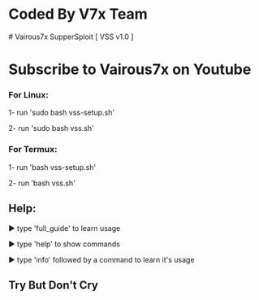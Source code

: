 <h1>Coded By V7x Team</h1>
# Vairous7x SupperSploit [ VSS v1.0 ]
<h1> Subscribe to Vairous7x on Youtube </h1>
 
<h3> For Linux: </h3> 

1- run 'sudo bash vss-setup.sh' 

2- run 'sudo bash vss.sh'


<h3> For Termux: </h3>
1- run 'bash vss-setup.sh'
 
2- run 'bash vss.sh'


<h2>Help:</h2>
► type 'full_guide' to learn usage

► type 'help' to show commands

► type 'info' followed by a command to learn it's usage


<h2>Try But Don't Cry</h3>

